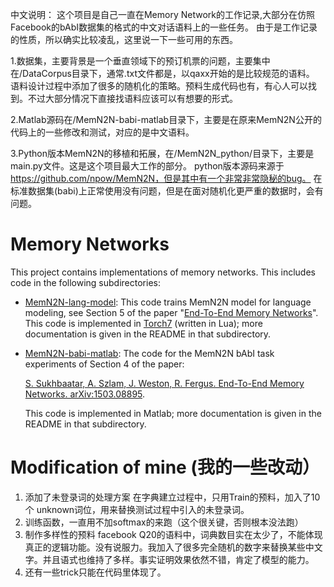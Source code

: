 中文说明：
这个项目是自己一直在Memory Network的工作记录,大部分在仿照Facebook的bAbI数据集的格式的中文对话语料上的一些任务。
由于是工作记录的性质，所以确实比较凌乱，这里说一下一些可用的东西。

1.数据集，主要背景是一个垂直领域下的预订机票的问题，主要集中在/DataCorpus目录下，通常.txt文件都是，以qaxx开始的是比较规范的语料。
语料设计过程中添加了很多的随机化的策略。预料生成代码也有，有心人可以找到。不过大部分情况下直接找语料应该可以有想要的形式。

2.Matlab源码在/MemN2N-babi-matlab目录下，主要是在原来MemN2N公开的代码上的一些修改和测试，对应的是中文语料。

3.Python版本MemN2N的移植和拓展，在/MemN2N_python/目录下，主要是main.py文件。这是这个项目最大工作的部分。
python版本源码来源于　https://github.com/npow/MemN2N，但是其中有一个非常非常隐秘的bug。
在标准数据集(babi)上正常使用没有问题，但是在面对随机化更严重的数据时，会有问题。



# Memory Networks

This project contains implementations of memory networks.
This includes code in the following subdirectories:


* [MemN2N-lang-model](MemN2N-lang-model): This code trains MemN2N model for language modeling, see Section 5 of the paper "[End-To-End Memory Networks](http://arxiv.org/abs/1503.08895)". This code is implemented in [Torch7](http://torch.ch/) (written in Lua); more documentation is given in the README in that subdirectory.
 

* [MemN2N-babi-matlab](MemN2N-babi-matlab): The code for the MemN2N bAbI task experiments of Section 4 of the paper:

     [S. Sukhbaatar, A. Szlam, J. Weston, R. Fergus. End-To-End Memory Networks. arXiv:1503.08895](http://arxiv.org/abs/1503.08895).
 
  This code is implemented in Matlab; more documentation is given in the README in that subdirectory.

# Modification of mine (我的一些改动）
1. 添加了未登录词的处理方案
   在字典建立过程中，只用Train的预料，加入了10个 unknown词位，用来替换测试过程中引入的未登录词。
2. 训练函数，一直用不加softmax的来跑（这个很关键，否则根本没法跑）
3. 制作多样性的预料
   facebook Q20的语料中，词典数目实在太少了，不能体现真正的逻辑功能。没有说服力。我加入了很多完全随机的数字来替换某些中文字。并且语式也维持了多样。事实证明效果依然不错，肯定了模型的能力。
4. 还有一些trick只能在代码里体现了。

